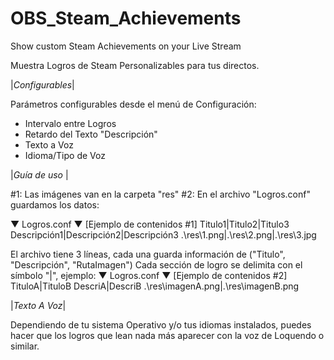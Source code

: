 # OBS_Steam_Achievements
Show custom Steam Achievements on your Live Stream

Muestra Logros de Steam Personalizables para tus directos.


|*Configurables*|

Parámetros configurables desde el menú de Configuración:
- Intervalo entre Logros
- Retardo del Texto "Descripción"
- Texto a Voz
- Idioma/Tipo de Voz


|*Guía de uso* |

#1: Las imágenes van en la carpeta "res"
#2: En el archivo "Logros.conf" guardamos los datos:

▼ Logros.conf ▼ [Ejemplo de contenidos #1]
Titulo1|Titulo2|Titulo3
Descripción1|Descripción2|Descripción3
.\res\1.png|.\res\2.png|.\res\3.jpg

El archivo tiene 3 líneas, cada una guarda información de ("Titulo", "Descripción", "RutaImagen")
Cada sección de logro se delimita con el símbolo "|", ejemplo: 
▼ Logros.conf ▼ [Ejemplo de contenidos #2]
TituloA|TituloB
DescriA|DescriB
.\res\imagenA.png|.\res\imagenB.png


|*Texto A Voz*|

Dependiendo de tu sistema Operativo y/o tus idiomas instalados, 
puedes hacer que los logros que lean nada más aparecer con la 
voz de Loquendo o similar.
